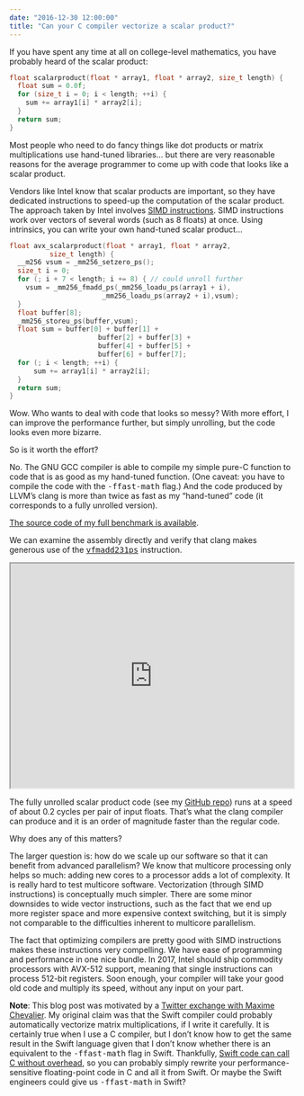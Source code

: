 ```yaml
---
date: "2016-12-30 12:00:00"
title: "Can your C compiler vectorize a scalar product?"
---
```




If you have spent any time at all on college-level mathematics, you have probably heard of the scalar product:
```C
float scalarproduct(float * array1, float * array2, size_t length) {
  float sum = 0.0f;
  for (size_t i = 0; i < length; ++i) {
    sum += array1[i] * array2[i];
  }
  return sum;
}
```


Most people who need to do fancy things like dot products or matrix multiplications use hand-tuned libraries&hellip; but there are very reasonable reasons for the average programmer to come up with code that looks like a scalar product.

Vendors like Intel know that scalar products are important, so they have dedicated instructions to speed-up the computation of the scalar product. The approach taken by Intel involves [SIMD instructions](https://en.wikipedia.org/wiki/SIMD). SIMD instructions work over vectors of several words (such as 8 floats) at once. Using intrinsics, you can write your own hand-tuned scalar product&hellip;
```C
float avx_scalarproduct(float * array1, float * array2,
          size_t length) {
  __m256 vsum = _mm256_setzero_ps();
  size_t i = 0;
  for (; i + 7 < length; i += 8) { // could unroll further
    vsum = _mm256_fmadd_ps(_mm256_loadu_ps(array1 + i),
                       _mm256_loadu_ps(array2 + i),vsum);
  }
  float buffer[8];
  _mm256_storeu_ps(buffer,vsum);
  float sum = buffer[0] + buffer[1] +
                      buffer[2] + buffer[3] +
                      buffer[4] + buffer[5] +
                      buffer[6] + buffer[7];
  for (; i < length; ++i) {
      sum += array1[i] * array2[i];
  }
  return sum;
}
```


Wow. Who wants to deal with code that looks so messy? With more effort, I can improve the performance further, but simply unrolling, but the code looks even more bizarre.

So is it worth the effort?

No. The GNU GCC compiler is able to compile my simple pure-C function to code that is as good as my hand-tuned function. (One caveat: you have to compile the code with the <tt>-ffast-math</tt> flag.) And the code produced by LLVM&rsquo;s clang is more than twice as fast as my &ldquo;hand-tuned&rdquo; code (it corresponds to a fully unrolled version).

[The source code of my full benchmark is available](https://github.com/lemire/Code-used-on-Daniel-Lemire-s-blog/tree/master/2016/12/29).

We can examine the assembly directly and verify that clang makes generous use of the <tt>[vfmadd231ps](http://www.felixcloutier.com/x86/VFMADD132PS:VFMADD213PS:VFMADD231PS.html)</tt> instruction.

<iframe width="100%" height="400px" src="https://gcc.godbolt.org/e#compiler:clang390,filters:'compileOnChange,labels,directives,commentOnly,intel',options:'-O3+-ffast-math+-mfma+-mavx2',source:'%23include+%3Cstddef.h%3E%0A%0Afloat+scalarproduct(float+*+array1,+float+*+array2,+size_t+length)+%7B%0A++float+sum+%3D+0.0f%3B%0A++for+(size_t+i+%3D+0%3B+i+%3C+length%3B+%2B%2Bi)+%7B%0A++++sum+%2B%3D+array1%5Bi%5D+*+array2%5Bi%5D%3B%0A++%7D%0A++return+sum%3B%0A%7D'"></iframe>

The fully unrolled scalar product code (see my [GitHub repo](https://github.com/lemire/Code-used-on-Daniel-Lemire-s-blog/blob/master/2016/12/29/scalarproduct.c#L21-L61)) runs at a speed of about 0.2 cycles per pair of input floats. That&rsquo;s what the clang compiler can produce and it is an order of magnitude faster than the regular code.

Why does any of this matters?

The larger question is: how do we scale up our software so that it can benefit from advanced parallelism? We know that multicore processing only helps so much: adding new cores to a processor adds a lot of complexity. It is really hard to test multicore software. Vectorization (through SIMD instructions) is conceptually much simpler. There are some minor downsides to wide vector instructions, such as the fact that we end up more register space and more expensive context switching, but it is simply not comparable to the difficulties inherent to multicore parallelism.

The fact that optimizing compilers are pretty good with SIMD instructions makes these instructions very compelling. We have ease of programming and performance in one nice bundle. In 2017, Intel should ship commodity processors with AVX-512 support, meaning that single instructions can process 512-bit registers. Soon enough, your compiler will take your good old code and multiply its speed, without any input on your part.

__Note__: This blog post was motivated by a [Twitter exchange with Maxime Chevalier](https://twitter.com/love2code/status/811980789659234304). My original claim was that the Swift compiler could probably automatically vectorize matrix multiplications, if I write it carefully. It is certainly true when I use a C compiler, but I don&rsquo;t know how to get the same result in the Swift language given that I don&rsquo;t know whether there is an equivalent to the <tt>-ffast-math</tt> flag in Swift. Thankfully, [Swift code can call C without overhead](/lemire/blog/2016/09/29/can-swift-code-call-c-code-without-overhead/), so you can probably simply rewrite your performance-sensitive floating-point code in C and all it from Swift. Or maybe the Swift engineers could give us <tt>-ffast-math</tt> in Swift?

